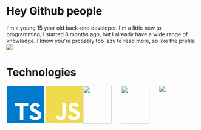 # Hey Github people

<div>
     I'm a young 15 year old back-end developer. I'm a little new to programming, I started 8 months ago, but I already have a wide range of knowledge. I know you're probably too lazy to read more, so like the profile
 <img src="https://media.discordapp.net/attachments/1056733454617813033/1087165125556973618/labtocat-removebg-preview.png"></img>
</div>
<h1>Technologies</h1>
<div>
  <div style="display: flex;">
    <img src="https://raw.githubusercontent.com/devicons/devicon/master/icons/typescript/typescript-original.svg" width="75" height="100" style="flex: 1">
    <img src="https://raw.githubusercontent.com/devicons/devicon/master/icons/javascript/javascript-plain.svg" width="75" height="100" style="flex: 1">
    <img src="https://camo.githubusercontent.com/c2e5be901c932b65a9987e6ae32cc19394d4ccb8c5d30d858216d054d6294f31/68747470733a2f2f63646e2e6a7364656c6976722e6e65742f67682f64657669636f6e732f64657669636f6e2f69636f6e732f707974686f6e2f707974686f6e2d6f726967696e616c2d776f72646d61726b2e737667" width="75" height="100" style="flex: 1">
   <img src="https://camo.githubusercontent.com/dc9e7e657b4cd5ba7d819d1a9ce61434bd0ddbb94287d7476b186bd783b62279/68747470733a2f2f63646e2e6a7364656c6976722e6e65742f67682f64657669636f6e732f64657669636f6e2f69636f6e732f6769742f6769742d6f726967696e616c2e737667" width="75" height="100" style="flex: 1">
   <img src="https://camo.githubusercontent.com/6c8e86dfc77346d4388b8e064db73017a210f18e2cd18e74779ea34f2d630f4a/68747470733a2f2f63646e2e6a7364656c6976722e6e65742f67682f64657669636f6e732f64657669636f6e2f69636f6e732f6769746875622f6769746875622d6f726967696e616c2e737667" wigth="100" height="100" style="flex: 1">
  </div>
</div>

<!--
 Yeah, you can see that I'm not good with HTML.
>
